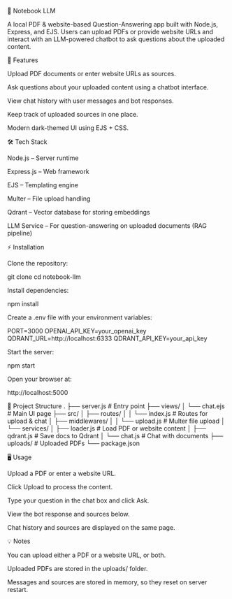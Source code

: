 📒 Notebook LLM

A local PDF & website-based Question-Answering app built with Node.js, Express, and EJS. Users can upload PDFs or provide website URLs and interact with an LLM-powered chatbot to ask questions about the uploaded content.

🚀 Features

Upload PDF documents or enter website URLs as sources.

Ask questions about your uploaded content using a chatbot interface.

View chat history with user messages and bot responses.

Keep track of uploaded sources in one place.

Modern dark-themed UI using EJS + CSS.

🛠 Tech Stack

Node.js – Server runtime

Express.js – Web framework

EJS – Templating engine

Multer – File upload handling

Qdrant – Vector database for storing embeddings

LLM Service – For question-answering on uploaded documents (RAG pipeline)

⚡ Installation

Clone the repository:

git clone <your-repo-url>
cd notebook-llm


Install dependencies:

npm install


Create a .env file with your environment variables:

PORT=3000
OPENAI_API_KEY=your_openai_key
QDRANT_URL=http://localhost:6333
QDRANT_API_KEY=your_api_key



Start the server:

npm start


Open your browser at:

http://localhost:5000

📂 Project Structure
.
├── server.js           # Entry point
├── views/
│   └── chat.ejs        # Main UI page
├── src/
│   ├── routes/
│   │   └── index.js    # Routes for upload & chat
│   ├── middlewares/
│   │   └── upload.js   # Multer file upload
│   └── services/
│       ├── loader.js    # Load PDF or website content
│       ├── qdrant.js    # Save docs to Qdrant
│       └── chat.js      # Chat with documents
├── uploads/             # Uploaded PDFs
└── package.json

🖥 Usage

Upload a PDF or enter a website URL.

Click Upload to process the content.

Type your question in the chat box and click Ask.

View the bot response and sources below.

Chat history and sources are displayed on the same page.

💡 Notes

You can upload either a PDF or a website URL, or both.

Uploaded PDFs are stored in the uploads/ folder.

Messages and sources are stored in memory, so they reset on server restart.